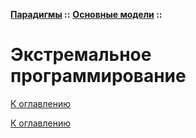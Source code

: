 **[Парадигмы](../../README.md#paradigms-models) ::** 
**[Основные модели](../../README.md#paradigms-models) ::**
# Экстремальное программирование

<!--
https://sky.pro/wiki/javascript/osnovnye-principy-ekstremalnogo-programmirovaniya-xp/
-->

[К оглавлению](../../README.md#paradigms-models)



[К оглавлению](../../README.md#paradigms-models)
